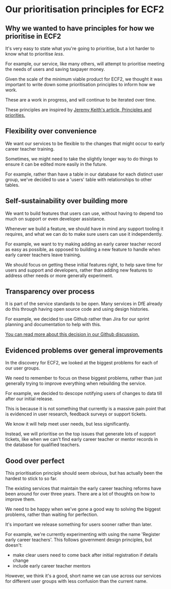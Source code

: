 # Our prioritisation principles for ECF2

## Why we wanted to have principles for how we prioritise in ECF2

It's very easy to state what you're going to prioritise, but a lot harder to know what to prioritise _less_. 

For example, our service, like many others, will attempt to prioritise meeting the needs of users and saving taxpayer money.

Given the scale of the minimum viable product for ECF2, we thought it was important to write down some prioritisation principles to inform how we work.

These are a work in progress, and will continue to be iterated over time.

These principles are inspired by [Jeremy Keith's article, Principles and priorities.](https://medium.com/clear-left-thinking/principles-and-priorities-f7cd29a57a5d)

## Flexibility over convenience

We want our services to be flexible to the changes that might occur to early career teacher training.

Sometimes, we might need to take the slightly longer way to do things to ensure it can be edited more easily in the future.

For example, rather than have a table in our database for each distinct user group, we've decided to use a 'users' table with relationships to other tables.

## Self-sustainability over building more

We want to build features that users can use, without having to depend too much on support or even developer assistance.

Whenever we build a feature, we should have in mind any support tooling it requires, and what we can do to make sure users can use it independently.

For example, we want to try making adding an early career teacher record as easy as possible, as opposed to building a new feature to handle when early career teachers leave training.

We should focus on getting these initial features right, to help save time for users and support and developers, rather than adding new features to address other needs or more generally experiment.

## Transparency over process

It is part of the service standards to be open. Many services in DfE already do this through having open source code and using design histories.

For example, we decided to use Github rather than Jira for our sprint planning and documentation to help with this.

[You can read more about this decision in our Github discussion.](https://github.com/DFE-Digital/ecf2/discussions/46)

## Evidenced problems over general improvements

In the discovery for ECF2, we looked at the biggest problems for each of our user groups.

We need to remember to focus on these biggest problems, rather than just generally trying to improve everything when rebuilding the service.

For example, we decided to descope notifying users of changes to data till after our initial release. 

This is because it is not something that currently is a massive pain point that is evidenced in user research, feedback surveys or support tickets.

We know it will help meet user needs, but less significantly.

Instead, we will prioritise on the top issues that generate lots of support tickets, like when we can't find early career teacher or mentor records in the database for qualified teachers.

## Good over perfect

This prioritisation principle should seem obvious, but has actually been the hardest to stick to so far.

The existing services that maintain the early career teaching reforms have been around for over three years. There are a lot of thoughts on how to improve them.

We need to be happy when we've gone a good way to solving the biggest problems, rather than waiting for perfection.

It's important we release something for users sooner rather than later.

For example, we're currently experimenting with using the name 'Register early career teachers'. This follows government design principles, but doesn't:
- make clear users need to come back after initial registration if details change
- include early career teacher mentors

However, we think it's a good, short name we can use across our services for different user groups with less confusion than the current name.


